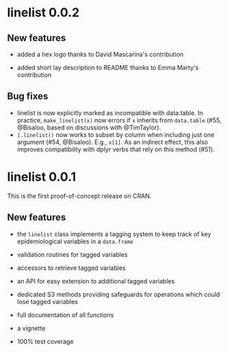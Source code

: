 # linelist 0.0.2

## New features

* added a hex logo thanks to David Mascarina's contribution

* added short lay description to README thanks to Emma Marty's contribution


## Bug fixes

* linelist is now explicitly marked as incompatible with data.table. 
In practice, `make_linelist(x)` now errors if `x` inherits from `data.table` 
(#55, @Bisaloo, based on discussions with @TimTaylor).
* `[.linelist()` now works to subset by column when including just one argument 
(#54, @Bisaloo). E.g., `x[1]`. As an indirect effect, this also improves
compatibility with dplyr verbs that rely on this method (#51).

# linelist 0.0.1

This is the first proof-of-concept release on CRAN.

## New features

* the `linelist` class implements a tagging system to keep track of key
  epidemiological variables in a `data.frame`
  
* validation routines for tagged variables

* accessors to retrieve tagged variables

* an API for easy extension to additional tagged variables

* dedicated S3 methods providing safeguards for operations which could lose
  tagged variables

* full documentation of all functions

* a vignette

* 100% test coverage


